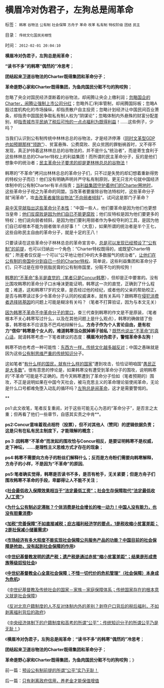 # 横眉冷对伪君子，左狗总是闹革命

标签： `韩寒` `谷物法` `公有制` `社会保障` `方舟子` `革命` `改革` `私有制` `特权阶级` `团结` `民主` 

目录： `传统文化国民劣根性`

时间： `2012-02-01 20:04:10`

**横眉冷对伪君子，左狗总是闹革命**；

**“读书不多”的韩寒“偶然的”冷思考**；

**团结起来卫道谷物法的Charter既得集团和革命分子**；

**革命是野心家和Charter既得集团，为鱼肉国民分赃不匀的狗咬狗**；

忽略了央企对国民经济垄断着的谷物法，却闹腾让央企上缴利润；[忽略国企的Charter，闹腾让强制上市公司分红](../../../2012/1/26/加税“完善保障”不如直接减税，和“强制分红”的恶毒.md)；忽略外汇/利率管制，却闹腾国际板；忽略A股过度机构化的市场操纵，却指责散户自主投资；忽略计划经济让中国民间百业萧条，却指责中国国民争取私有制人权为“阴谋论”；忽略体制内外悬殊的财富分配差别，却[指责城市平民纳了税后可怜的一点点福利为既得利益](../../../2012/1/18/中国“打着左灯向右拐”；印度“打着右灯向左拐”.md)！……这些例子，少吗？

当我们认识到公有制传统中林林总总的谷物法，才是经济停滞（[同时文革型GDP也如预期那样“领跑”](../../../2011/6/26/瑞典模式的北欧神话还会延续一段时间.md)）、贫富悬殊、公费腐败、民众贫困的罪魁祸首时，又不得不发现，真正护持着这林林总总的谷物法的，并不是什么“统治者”，而是寄生食利于这些林林总总的Charter特权上的利益集团！而所谓的民主革命分子，反的是他们想象中的统治者；[民主革命分子要求的却是更林林总总的谷物法](../../../2009/8/25/财中饿鬼之既望权益者.md)！

韩寒的“不革命”拷问出林林总总的革命分子们，只不过是失势的却幻想着重新得势的特权分子而已！他们没有明确声明并严守私有制原则，更无只言片句就中国经济体制中的公有制Charter有半点指责；[当利益集团守护着他们的Charter圈地时](../../../2012/1/30/达沃斯论坛倒打一耙.md)，这些革命分子视之为革命的同盟。当改革者要废除谷物法特权时，这些革命分子就“闹革命”，攻[击改革者废除谷物法“不向弱者倾斜](../../../2011/5/31/替天行道“向弱者倾斜”的封建伦理.md)”。试问这是那门子革命？

[易中天早就指出这些革命分子本性](../../../2011/4/13/五毛股神的劣根性.md)：“中国一些人，他们要革命是因为他们也更想当皇帝；[他们反腐败是因为他们自已不能更腐败](../../../2010/1/14/中国传统文化不相容于民主社会的两种价值观.md)；他们反特权是因为他们要更多的特权；他们说向弱者倾斜，是因为他们要利用弱者作为争权夺利的工具，是因为他们自已却根本不能为弱者做半点好事！”（大意），如果所谓的统治者是半个王七，这些自称民主自由的革命分子，就是十足的王八！

只要读读在这些革命分子林林总总的革命宣言中，[总是可以发现已经预设了“公有制”的前提](../../../2012/1/24/为什么公有制必定滞胀？个体消费是社会增长的唯一动力！.md)，也可以归纳出一个角色：“Charter特权既得的，或既望Charter特权”；所差者仅仅是一个可以“公平地让他们中的大多数服气的统治者”，[让他们在公有制的帝国中分到自已一份的Charter特权](../../../2011/2/17/传统等级社会知识分子劣根性.md)。简单说，这些利益集团和革命分子们，只不过是在掠夺民脂民膏的公有制帝国里，分赃不匀的狗咬狗！

[韩寒的“不革命”多半是直觉的（笔者只是Concur韩寒](../../../2012/1/19/建构社会是大忌讳；“反谷物法”不是革命.md)），但却是正中要害的。没有比围攻韩寒的革命分子口水唾沫更能证明，韩寒这一次的直觉，正确到了什么程度；难道，这和韩寒17岁的文章，是否经过他的经纪，或者他的父亲的帮助校正，是否与韩寒读过多少令革命分子认同的权威课本，就有关系吗？跟韩寒在[侵犯消费者选择转基因](../../../2011/7/12/粮食，转基因，食品安全的意识形态化；(大盘仍然强势).md)的问题上可能是糊涂有关吗？（笔者不打算验证，因为与本文无关）

[因为韩寒不革命不中革命分子的胃口](../../../2012/1/12/“攻击市场化发行”,验证了韩寒的“不革命”.md)，查三代查到韩寒的作文是不是原装，（笔者根本不关心韩寒写过什么，以及在其他问题上是什么观点），韩寒的确做错了些事，韩寒根本不应该急不巴鸡地辩解什么。**方舟子作为个人言论自由，是有权力“信仰”韩寒是个女人的，难道韩寒当众脱掉裤子验私**？[既然也说出“不革命”的真心话](../../../2011/2/1/传统知识分子没有勇气面对现实和逻辑的启蒙.md)，就请韩寒考虑一下笔者建议的态度：**横眉冷对伪君子，警惕革命多左狗**！

韩寒不妨也考虑一种可能性：[东西方一样，传统文化越多越反对](../../../2010/12/27/文革“知识越多越反动”错在那里？.md)；中国之愚昧就是因为这些[公有制思维严重的传统知识分](../../../2009/10/25/特权卫士生产线和怪胎民主派.md)子。

这如笔者“[有什么样的国民，就有什么样的国家](../../../2011/8/13/批评“批评政府的人”.md)”遭到攻击，恰恰证明咱国“[愚民正是大多数](../../../2012/1/2/阿罗不可能定理之“自由！多少罪恶以你为名！”.md)”。很有意思的悖论是，如果韩寒没有遭受到革命分子的围攻，说明韩寒的“不革命”可能是不正确的。而今天韩寒遭到了革命分子恰如（笔者预期的）围攻，不正是说明如果在中国今天社会，被马克思主义的革命理论驱使闹革命，无论是什么口号都难免堕入动乱的循环吗？[左狗总是闹革命](http://hi.baidu.com/darthchn/blog/item/ed4ad95838c09f232934f03c.html)，这才是需要警惕的。

**

ps1:此文收笔，笔者反复重阅，对于这些可能无心为恶的“革命分子”，是否言之太重；但再看了他们一些章节，自感其实责之中肯**。

**ps2:Concur意味着观点相符（投票），但不对其他人（赞同）的逻辑依据负责；这是只有在私有民主制度下，才能理解的概念**；

**ps３:因韩寒“不革命”而发起的围攻恰与Concur相反，是要证明韩寒不是权威，走下神坛，……是理性主义思维方式才存在的现象**；

**ps4:韩寒不需要向方舟子的粉丝们解释什么；反而是方舟粉们需要向韩寒解释，方舟子的小样，不是因为“不革命”的原因**。

**ps5:笔者确实觉得，韩寒是否读书不多，是否有枪手，无关紧要；但是方舟子们围攻韩寒不革命的手段，卑鄙得让人不能不关注**；

《[**社会最低收入保障效果相当于“法定最低工资”；社会生存保障取代“法定最低收入/工资”**](../../../2012/1/24/用社会生存保障取代“法定最低收入／工资”；.md)》

《[**为什么公有制必定滞胀？个体消费是社会增长的唯一动力！中国人没有能力，也没有胆量消费**](../../../2012/1/24/为什么公有制必定滞胀？个体消费是社会增长的唯一动力！.md)》

《[**加税“完善保障”不如直接减税；庇古福利经济学的要点，1是税收缩小贫富差距；2是社保减小储蓄需求**](../../../2012/1/26/加税“完善保障”不如直接减税，和“强制分红”的恶毒.md)》

《[**市场经济有多大程度不能实现社会保障公共服务产品的功能？中国目前的社会保障是抢劫，没有起到社会保障的作用**](../../../2012/1/26/社会保障在多大程度上是有必要的？.md)》

《[**中世纪基督教发明的遗产税；遗产税是通过赤贫“缩小贫富差距”；结果是形成贵族等级奴役社会**](../../../2012/1/26/中世纪基督教发明的遗产税和奥朗则布大帝的“忏悔”.md)》

《[**中世纪基督教全心全意社会保障；不惜一切代价的危机管理”（社会保障）本身成为危机**](../../../2012/1/26/中世纪基督教社会就是全面保障的公有制社会主义.md)》

《[中世纪基督教及传统社会的国家－家族－家庭保障体系；传统国家存在的根本意义就是社会保障](../../../2012/1/30/传统国家的存在意义就是社会保障，国家－家族－家庭保障体系.md)》

《[反对北京户籍制度的人不反对体制内外的差别？剥夺户口背后的税后福利，不如剥离福利背后的政府](../../../2012/2/1/剥夺户口背后的税后福利，不如剥离福利背后的政府；.md)》

《[中央经济体制下的户籍制度和高考的所谓“公平”；传统知识分子的所谓公平乃是无耻！](../../../2012/2/1/预设公有制前提的所谓“公平”实乃无耻！.md)》

《**横眉冷对伪君子，左狗总是闹革命**；**“读书不多”的韩寒“偶然的”冷思考**；

**团结起来卫道谷物法的Charter既得集团和革命分子**；

**革命是野心家和Charter既得集团，为鱼肉国民分赃不匀的狗咬狗**；》



前一篇：[预设公有制前提的所谓“公平”实乃无耻！](../../../2012/2/1/预设公有制前提的所谓“公平”实乃无耻！.md)

后一篇：[只有剥离政府信用，养老金才能保值增值](../../../2012/2/1/只有剥离政府信用，养老金才能保值增值.md)